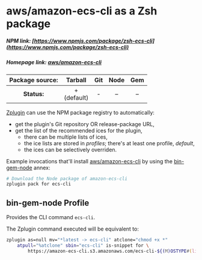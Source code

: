 # aws/amazon-ecs-cli as a Zsh package

##### NPM link: [https://www.npmjs.com/package/zsh-ecs-cli](https://www.npmjs.com/package/zsh-ecs-cli)

##### Homepage link: [aws/amazon-ecs-cli](https://github.com/aws/amazon-ecs-cli)

| **Package source:** | Tarball | Git | Node | Gem |
|:-------------------:|:-------:|:---:|:----:|:---:|
| **Status:**         | + <br> (default) |  -  |   –  |  –  |

[Zplugin](https://github.com/zdharma/zplugin) can use the NPM package registry
to automatically:

- get the plugin's Git repository OR release-package URL,
- get the list of the recommended ices for the plugin,
    - there can be multiple lists of ices,
    - the ice lists are stored in *profiles*; there's at least one profile, *default*,
    - the ices can be selectively overriden.

Example invocations that'll install
[aws/amazon-ecs-cli](https://github.com/aws/amazon-ecs-cli) by using the
[bin-gem-node](https://github.com/zplugin/z-a-bin-gem-node) annex:

```zsh
# Download the Node package of amazon-ecs-cli
zplugin pack for ecs-cli
```

## bin-gem-node Profile

Provides the CLI command `ecs-cli`.

The Zplugin command executed will be equivalent to:

```zsh
zplugin as=null mv="*latest -> ecs-cli" atclone="chmod +x *"
    atpull="%atclone" sbin="ecs-cli" is-snippet for \
        https://amazon-ecs-cli.s3.amazonaws.com/ecs-cli-${(M)OSTYPE#(linux|darwin)}-amd64-latest
```

<!-- vim:set ft=markdown tw=80 fo+=an1 autoindent: -->
